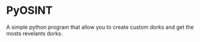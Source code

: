 # PyOSINT
A simple python program that allow you to create custom dorks and get the mosts revelants dorks.
